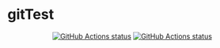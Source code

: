 # gitTest
<p align="center">
  <a href="https://github.com/gmadro/gitTest"><img alt="GitHub Actions status" src="https://github.com/gmadro/GitTest/workflows/Create-Branch/badge.svg"></a>
  <a href="https://github.com/gmadro/gitTest"><img alt="GitHub Actions status" src="https://github.com/gmadro/GitTest/workflows/Test-Code/badge.svg"></a>
</p>
